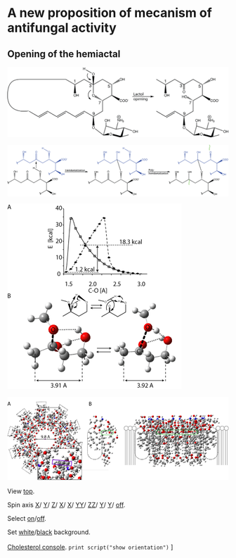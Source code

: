 # A new proposition of mecanism of antifungal activity
## Opening of the hemiactal

![333311111](images/open_hemi.png)

![a2222ll](images/assembling.png)


![333333](images/Fig3.png)

![7777](images/Fig_7_decamer.png)


<script type="text/javascript" src="src/JSmol.min.js"></script>
<script type="text/javascript">
Info = {
    script: "set antialiasDisplay true;load molecules/sym8.mol;cartoon on;color cartoon structure;rotate z 90.0;",
    width:600,      
    height:500,      
    j2sPath: "src/j2s",   
    disableJ2SLoadMonitor: false,
    isableInitialConsole: true
}
</script>

<script>Jmol.getApplet("JmolAppletA",Info);</script>


View <a href='javascript:Jmol.script(JmolAppletA,"reset;");'>top</a>.


Spin axis 
<a href='javascript:Jmol.script(JmolAppletA,"set spinX=10;set spinY= 0;set spinZ= 0;spin on");'>X</a>/
<a href='javascript:Jmol.script(JmolAppletA,"set spinX= 0;set spinY=10;set spinZ= 0;spin on");'>Y</a>/
<a href='javascript:Jmol.script(JmolAppletA,"set spinX= 0;set spinY= 0;set spinZ=10;spin on");'>Z</a>/
<a href='javascript:Jmol.script(JmolAppletA,"set MOLECULAR spinX=10;spin on");'>X</a>/
<a href='javascript:Jmol.script(JmolAppletA,"set molecular spinX=10;spin on");'>X</a>/
<a href='javascript:Jmol.script(JmolAppletA,"set MOLECULAR spinY=10;spin on");'>YY</a>/
<a href='javascript:Jmol.script(JmolAppletA,"set molecular spinZ=10;spin on");'>ZZ</a>/
<a href='javascript:Jmol.script(JmolAppletA,";spin {x}");'>Y</a>/
<a href='javascript:Jmol.script(JmolAppletA,";spin {X}");'>Y</a>/
<a href='javascript:Jmol.script(JmolAppletA,"spin off");'>off</a>. 


Select <a href='javascript:Jmol.script(JmolAppletA,"select atomno > 60;translucent;color [0,255,0]")'>on</a>/<a href='javascript:Jmol.script(JmolAppletA,"select atomno = 41;color auto")'>off</a>.

Set
<a href='javascript:Jmol.script(JmolAppletA,"script APPLET * \"background white\"")'> white</a>/<a href='javascript:Jmol.script(JmolAppletA,"script APPLET * \"background black\"")'>black</a> background.
<br><br>
<a href='javascript:Jmol.script(JmolAppletA,"console")'>Cholesterol console</a>.
<code>print script("show orientation")</code>
]